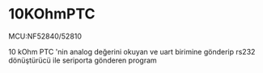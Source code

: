 # 10KOhmPTC

MCU:NF52840/52810

10 kOhm PTC 'nin analog değerini okuyan ve uart birimine gönderip rs232 dönüştürücü ile seriporta gönderen program
